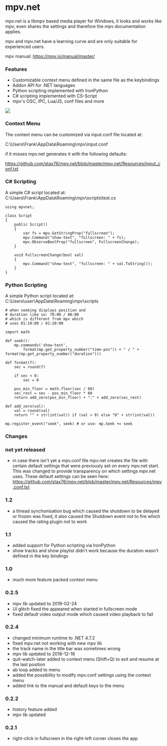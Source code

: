 # mpv.net

mpv.net is a libmpv based media player for Windows, it looks and works like mpv, even shares the settings and therefore the mpv documentation applies.

mpv and mpv.net have a learning curve and are only suitable for experienced users.

mpv manual: https://mpv.io/manual/master/

### Features

- Customizable context menu defined in the same file as the keybindings
- Addon API for .NET languages
- Python scripting implemented with IronPython
- C# scripting implemented with CS-Script
- mpv's OSC, IPC, Lua/JS, conf files and more

![](https://raw.githubusercontent.com/stax76/mpv.net/master/screenshot.png)

### Context Menu

The context menu can be customized via input.conf file located at:

C:\Users\Frank\AppData\Roaming\mpv\input.conf

if it misses mpv.net generates it with the following defaults:

https://github.com/stax76/mpv.net/blob/master/mpv.net/Resources/input_conf.txt

### C# Scripting

A simple C# script located at: C:\Users\Frank\AppData\Roaming\mpv\scripts\test.cs

```
using mpvnet;

class Script
{
    public Script()
    {
        var fs = mpv.GetStringProp("fullscreen");
        mpv.Command("show-text", "fullscreen: " + fs);
        mpv.ObserveBoolProp("fullscreen", FullscreenChange);
    }

    void FullscreenChange(bool val)
    {
        mpv.Command("show-text", "fullscreen: " + val.ToString());
    }
}
```

### Python Scripting

A simple Python script located at: C:\Users\user\AppData\Roaming\mpv\scripts

```
# when seeking displays position and
# duration like so: 70:00 / 80:00
# which is different from mpv which
# uses 01:10:00 / 01:20:00

import math

def seek():
    mp.commandv('show-text',
        format(mp.get_property_number("time-pos")) + " / " + format(mp.get_property_number("duration")))

def format(f):
    sec = round(f)
    
    if sec < 0:
        sec = 0
    
    pos_min_floor = math.floor(sec / 60)
    sec_rest = sec - pos_min_floor * 60
    return add_zero(pos_min_floor) + ":" + add_zero(sec_rest)

def add_zero(val):
    val = round(val)
    return "" + str(int(val)) if (val > 9) else "0" + str(int(val))

mp.register_event("seek", seek) # or use: mp.Seek += seek
```

### Changes

### not yet released

- in case there isn't yet a mpv.conf file mpv.net creates the file with certain default settings that were previously set on every mpv.net start. This was changed to provide transparency on which settings mpv.net uses. These default settings can be seen here: https://github.com/stax76/mpv.net/blob/master/mpv.net/Resources/mpv.conf.txt

### 1.2

- a thread synchonisation bug which caused the shutdown to be delayed or frozen was fixed, it also caused the Shutdown event not to fire which caused the rating plugin not to work

### 1.1

- added support for Python scripting via IronPython
- show tracks and show playlist didn't work because the duration wasn't defined in the key bindings

### 1.0

- much more feature packed context menu

### 0.2.5

- mpv lib updated to 2019-02-24
- UI glitch fixed the appeared when started in fullscreen mode
- fixed default video output mode which caused video playback to fail

### 0.2.4

- changed minimum runtime to .NET 4.7.2
- fixed mpv.net not working with new mpv lib
- the track name in the title bar was sometimes wrong
- mpv lib updated to 2018-12-16
- quit-watch-later added to context menu (Shift+Q) to exit and resume at the last position
- ab loop added to menu
- added the possibility to modify mpv.conf settings using the context menu
- added link to the manual and default keys to the menu

### 0.2.2

- history feature added
- mpv lib updated

### 0.2.1

- right-click in fullscreen in the right-left corner closes the app
